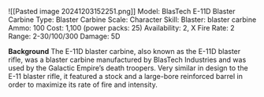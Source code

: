 ![[Pasted image 20241203152251.png]]
Model: BlasTech E-11D Blaster Carbine
Type: Blaster Carbine
Scale: Character
Skill: Blaster: blaster carbine
Ammo: 100
Cost: 1,100 (power packs: 25)
Availability: 2, X
Fire Rate: 2
Range: 2-30/100/300
Damage: 5D

**Background** 
The E-11D blaster carbine, also known as the E-11D blaster rifle, was a blaster carbine manufactured by BlasTech Industries and was used by the Galactic Empire’s death troopers. Very similar in design to the E-11 blaster rifle, it featured a stock and a large-bore reinforced barrel in order to maximize its rate of fire and intensity.
